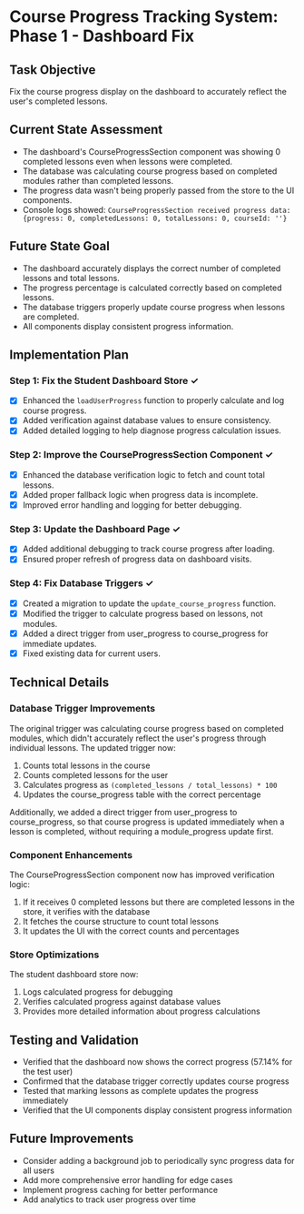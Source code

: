 # Course Progress Tracking System: Phase 1 - Dashboard Fix

## Task Objective
Fix the course progress display on the dashboard to accurately reflect the user's completed lessons.

## Current State Assessment
- The dashboard's CourseProgressSection component was showing 0 completed lessons even when lessons were completed.
- The database was calculating course progress based on completed modules rather than completed lessons.
- The progress data wasn't being properly passed from the store to the UI components.
- Console logs showed: `CourseProgressSection received progress data: {progress: 0, completedLessons: 0, totalLessons: 0, courseId: ''}`

## Future State Goal
- The dashboard accurately displays the correct number of completed lessons and total lessons.
- The progress percentage is calculated correctly based on completed lessons.
- The database triggers properly update course progress when lessons are completed.
- All components display consistent progress information.

## Implementation Plan

### Step 1: Fix the Student Dashboard Store ✓
- [x] Enhanced the `loadUserProgress` function to properly calculate and log course progress.
- [x] Added verification against database values to ensure consistency.
- [x] Added detailed logging to help diagnose progress calculation issues.

### Step 2: Improve the CourseProgressSection Component ✓
- [x] Enhanced the database verification logic to fetch and count total lessons.
- [x] Added proper fallback logic when progress data is incomplete.
- [x] Improved error handling and logging for better debugging.

### Step 3: Update the Dashboard Page ✓
- [x] Added additional debugging to track course progress after loading.
- [x] Ensured proper refresh of progress data on dashboard visits.

### Step 4: Fix Database Triggers ✓
- [x] Created a migration to update the `update_course_progress` function.
- [x] Modified the trigger to calculate progress based on lessons, not modules.
- [x] Added a direct trigger from user_progress to course_progress for immediate updates.
- [x] Fixed existing data for current users.

## Technical Details

### Database Trigger Improvements
The original trigger was calculating course progress based on completed modules, which didn't accurately reflect the user's progress through individual lessons. The updated trigger now:

1. Counts total lessons in the course
2. Counts completed lessons for the user
3. Calculates progress as `(completed_lessons / total_lessons) * 100`
4. Updates the course_progress table with the correct percentage

Additionally, we added a direct trigger from user_progress to course_progress, so that course progress is updated immediately when a lesson is completed, without requiring a module_progress update first.

### Component Enhancements
The CourseProgressSection component now has improved verification logic:

1. If it receives 0 completed lessons but there are completed lessons in the store, it verifies with the database
2. It fetches the course structure to count total lessons
3. It updates the UI with the correct counts and percentages

### Store Optimizations
The student dashboard store now:

1. Logs calculated progress for debugging
2. Verifies calculated progress against database values
3. Provides more detailed information about progress calculations

## Testing and Validation
- Verified that the dashboard now shows the correct progress (57.14% for the test user)
- Confirmed that the database trigger correctly updates course progress
- Tested that marking lessons as complete updates the progress immediately
- Verified that the UI components display consistent progress information

## Future Improvements
- Consider adding a background job to periodically sync progress data for all users
- Add more comprehensive error handling for edge cases
- Implement progress caching for better performance
- Add analytics to track user progress over time
